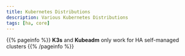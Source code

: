 ```yaml
---
title: Kubernetes Distributions
description: Various Kubernetes Distributions
tags: [ha, core]
---
```


{{% pageinfo %}}
**K3s** and **Kubeadm** only work for HA self-managed clusters
{{% /pageinfo %}}
